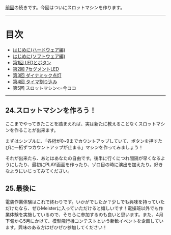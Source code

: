 [前回](https://github.com/TitechMeister/Device-ATtiny2313_Board/tree/main/docs/day4/)の続きです。今回はついにスロットマシンを作ります。

---

# 目次

* [はじめに(ハードウェア編)](https://github.com/TitechMeister/Device-ATtiny2313_Board/tree/main/docs/day0.0)
* [はじめに(ソフトウェア編)](https://github.com/TitechMeister/Device-ATtiny2313_Board/tree/main/docs/day0.5)
* [第1回 LEDとボタン](https://github.com/TitechMeister/Device-ATtiny2313_Board/tree/main/docs/day1/)
* [第2回 7セグメントLED](https://github.com/TitechMeister/Device-ATtiny2313_Board/tree/main/docs/day2/)
* [第3回 ダイナミック点灯](https://github.com/TitechMeister/Device-ATtiny2313_Board/tree/main/docs/day3/)
* [第4回 タイマ割り込み](https://github.com/TitechMeister/Device-ATtiny2313_Board/tree/main/docs/day4/)
* 第5回 スロットマシン<=今ココ

---

## 24.スロットマシンを作ろう！

ここまでやってきたことを踏まえれば、実は新たに教えることなくスロットマシンを作ることが出来ます。

まずはシンプルに、「各桁が0~9までカウントアップしていて、ボタンを押すたびに一桁ずつカウントアップが止まる」マシンを作ってみましょう！

それが出来たら、あとはあなたの自由です。後半に行くにつれ間隔が早くなるようにしたり、最初にPLAY画面を作ったり、ゾロ目の時に演出を加えたり。好きなようにいじってみてください。

## 25.最後に

電装作業体験はこれで終わりです。いかがでしたか？少しでも興味を持っていただけたなら、ぜひMeisterに入っていただけると嬉しいです！電操班以外でも作業体験を実施しているので、そちらに参加するのも良いと思います。また、4月下旬から5月にかけて、模型飛行機コンテストという新歓イベントを企画しています。興味のある方はぜひぜひ参加してください！
